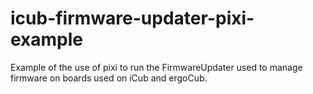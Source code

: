 # icub-firmware-updater-pixi-example
Example of the use of pixi to run the FirmwareUpdater used to manage firmware on boards used on iCub and ergoCub.
